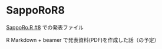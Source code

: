 # SappoRoR8
[SappoRo.R #8](http://kokucheese.com/event/index/496414/) での発表ファイル

R Markdown + beamer で発表資料(PDF)を作成した話（の予定）
